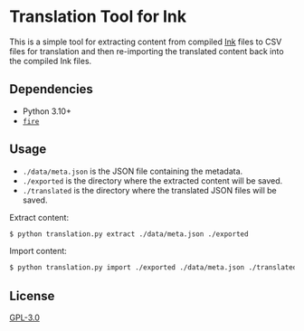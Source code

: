 # Translation Tool for Ink

This is a simple tool for extracting content from compiled [Ink](https://github.com/inkle/ink) files to CSV files for translation and then re-importing the translated content back into the compiled Ink files.

## Dependencies

- Python 3.10+
- [`fire`](https://github.com/google/python-fire)

## Usage

- `./data/meta.json` is the JSON file containing the metadata.
- `./exported` is the directory where the extracted content will be saved.
- `./translated` is the directory where the translated JSON files will be saved.

Extract content:
```bash
$ python translation.py extract ./data/meta.json ./exported
```

Import content:
```bash
$ python translation.py import ./exported ./data/meta.json ./translated
```

## License

[GPL-3.0](./LICENSE)

